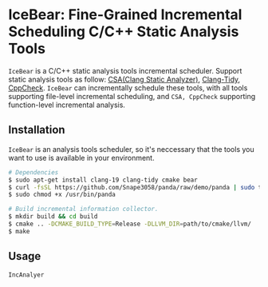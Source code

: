 # IceBear: Fine-Grained Incremental Scheduling C/C++ Static Analysis Tools
`IceBear` is a C/C++ static analysis tools incremental scheduler. Support static analysis tools as follow: [CSA(Clang Static Analyzer)](https://clang-analyzer.llvm.org/), [Clang-Tidy](https://clang.llvm.org/extra/clang-tidy/), [CppCheck](https://cppcheck.sourceforge.io/).
`IceBear` can incrementally schedule these tools, with all tools supporting file-level incremental scheduling, and `CSA, CppCheck` supporting function-level incremental analysis.

## Installation

`IceBear` is an analysis tools scheduler, so it's neccessary that the tools you want to use is available in your environment.

```bash
# Dependencies
$ sudo apt-get install clang-19 clang-tidy cmake bear
$ curl -fsSL https://github.com/Snape3058/panda/raw/demo/panda | sudo tee /usr/bin/panda >/dev/null
$ sudo chmod +x /usr/bin/panda

# Build incremental information collector.
$ mkdir build && cd build
$ cmake .. -DCMAKE_BUILD_TYPE=Release -DLLVM_DIR=path/to/cmake/llvm/
$ make 
```

## Usage
```bash
IncAnalyer 
```